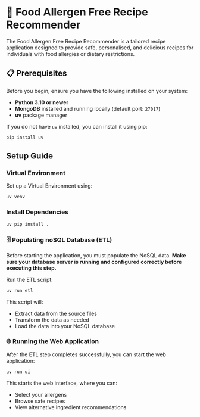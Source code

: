 # 🥗 Food Allergen Free Recipe Recommender
The Food Allergen Free Recipe Recommender is a tailored recipe application designed to provide safe, personalised, and delicious recipes for individuals with food allergies or dietary restrictions.

## 📋 Prerequisites
Before you begin, ensure you have the following installed on your system:

- **Python 3.10 or newer**
- **MongoDB** installed and running locally (default port: `27017`)
- **uv** package manager

If you do not have `uv` installed, you can install it using pip:

```bash
pip install uv
```

## Setup Guide
### Virtual Environment
Set up a Virtual Environment using:
```bash
uv venv
```
### Install Dependencies
```bash
uv pip install .
```

### 🗄️ Populating noSQL Database (ETL)
Before starting the application, you must populate the NoSQL data.
<b>Make sure your database server is running and configured correctly before executing this step.</b>

Run the ETL script:
```bash
uv run etl
```

This script will:

* Extract data from the source files
* Transform the data as needed
* Load the data into your NoSQL database


### 🌐 Running the Web Application
After the ETL step completes successfully, you can start the web application:

```bash
uv run ui
```
This starts the web interface, where you can:

- Select your allergens
- Browse safe recipes
- View alternative ingredient recommendations
